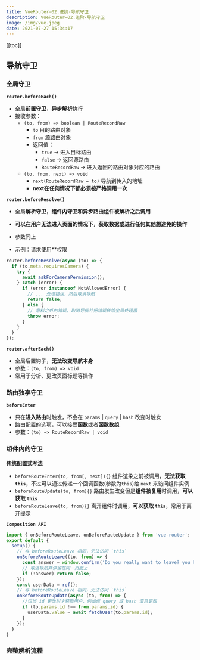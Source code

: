 ```yaml
---
title: VueRouter—02.进阶-导航守卫
description: VueRouter—02.进阶-导航守卫
image: /img/vue.jpeg
date: 2021-07-27 15:34:17
---
```


[[toc]]

## 导航守卫

### 全局守卫

**`router.beforeEach()`**

- 全局**前置守卫**，**异步解析**执行
- 接收参数：
  - `(to, from) => boolean | RouteRecordRaw`
    - `to` 目的路由对象
    - `from` 源路由对象
    - 返回值：
      - `true` -> 进入目标路由
      - `false` -> 返回源路由
      - `RouteRecordRaw` -> 进入返回的路由对象对应的路由
  - `(to, from, next) => void`
    - `next(RouteRecordRaw = to)` 导航到传入的地址
    - **next在任何情况下都必须被严格调用一次**

**`router.beforeResolve()`**

- 全局**解析守卫**，**组件内守卫和异步路由组件被解析之后调用**

- **可以在用户无法进入页面的情况下，获取数据或进行任何其他想避免的操作**
- 参数同上
- 示例：请求使用\*\*权限

```js
router.beforeResolve(async (to) => {
  if (to.meta.requiresCamera) {
    try {
      await askForCameraPermission();
    } catch (error) {
      if (error instanceof NotAllowedError) {
        // ... 处理错误，然后取消导航
        return false;
      } else {
        // 意料之外的错误，取消导航并把错误传给全局处理器
        throw error;
      }
    }
  }
});
```

**`router.afterEach()`**

- 全局后置钩子，**无法改变导航本身**
- 参数：`(to, from) => void`
- 常用于分析、更改页面标题等操作

### 路由独享守卫

**`beforeEnter`**

- 只在**进入路由**时触发，不会在 `params` | `query` | `hash` 改变时触发
- 路由配置的选项，可以接受**函数**或者**函数数组**
- 参数：`(to) => RouteRecordRaw | void`

### 组件内的守卫

**传统配置式写法**

- `beforeRouteEnter(to, from[, next]){}` 组件渲染之前被调用，**无法获取 `this`**，不过可以通过传递一个回调函数(参数为`this`)给 `next` 来访问组件实例
- `beforeRouteUpdate(to, from){}` 路由发生改变但是**组件被复用**时调用，**可以获取 `this`**
- `beforeRouteLeave(to, from){}` 离开组件时调用，**可以获取 `this`**，常用于离开提示

**`Composition API`**

```js
import { onBeforeRouteLeave, onBeforeRouteUpdate } from 'vue-router';
export default {
  setup() {
    // 与 beforeRouteLeave 相同，无法访问 `this`
    onBeforeRouteLeave((to, from) => {
      const answer = window.confirm('Do you really want to leave? you have unsaved changes!');
      // 取消导航并停留在同一页面上
      if (!answer) return false;
    });
    const userData = ref();
    // 与 beforeRouteLeave 相同，无法访问 `this`
    onBeforeRouteUpdate(async (to, from) => {
      //仅当 id 更改时才获取用户，例如仅 query 或 hash 值已更改
      if (to.params.id !== from.params.id) {
        userData.value = await fetchUser(to.params.id);
      }
    });
  }
}
```

### 完整解析流程

<Step
  class="mt-6"
  title="路由解析流程"
  :data="[
    '导航被触发',
    '失活的组件里面调用 beforeRouteLeave',
    '调用全局 beforeEach',
    '重用组件内部调用 beforeRouteUpdate',
    '路由配置调用 beforeEnter',
    '解析异步路由组件',
    '被激活的组件里面调用 beforeRouteEnter',
    '调用全局 beforeResolve',
    '导航被确认',
    '调用全局的 afterEach',
    '触发 DOM 更新',
    '调用 beforeRouteEnter 之中传递给 next 的回调函数, 并将创建好的组件实例作为回调函数的参数传入'
  ]"
/>

